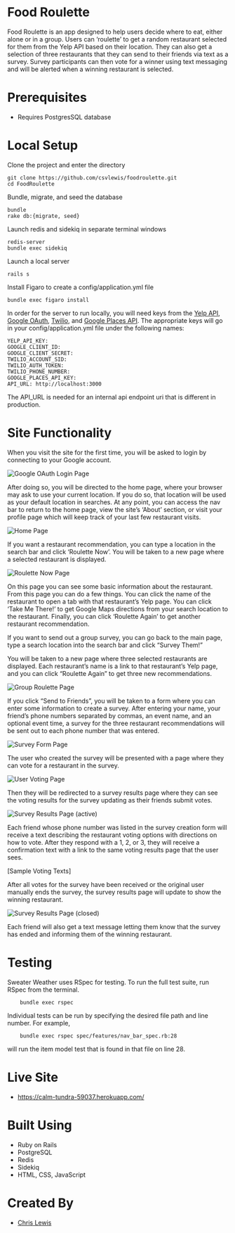 # Food Roulette

Food Roulette is an app designed to help users decide where to eat, either alone or in a group. Users can ‘roulette’ to get a random restaurant selected for them from the Yelp API based on their location. They can also get a selection of three restaurants that they can send to their friends via text as a survey. Survey participants can then vote for a winner using text messaging and will be alerted when a winning restaurant is selected.

# Prerequisites	
- Requires PostgresSQL database

# Local Setup

Clone the project and enter the directory

	git clone https://github.com/csvlewis/foodroulette.git
	cd FoodRoulette

Bundle, migrate, and seed the database

	bundle
	rake db:{migrate, seed}

Launch redis and sidekiq in separate terminal windows

	redis-server
	bundle exec sidekiq

Launch a local server

	rails s

Install Figaro to create a config/application.yml file

	bundle exec figaro install

In order for the server to run locally, you will need keys from the [Yelp API](https://www.yelp.com/developers/v3/manage_app), [Google OAuth](https://console.developers.google.com/), [Twilio](https://www.twilio.com/try-twilio), and [Google Places API](https://developers.google.com/maps/documentation/javascript/get-api-key#step-1-get-an-api-key). The appropriate keys will go in your config/application.yml file under the following names:

	YELP_API_KEY: 
	GOOGLE_CLIENT_ID: 
	GOOGLE_CLIENT_SECRET: 
	TWILIO_ACCOUNT_SID: 
	TWILIO_AUTH_TOKEN: 
	TWILIO_PHONE_NUMBER: 
	GOOGLE_PLACES_API_KEY:
	API_URL: http://localhost:3000

The API_URL is needed for an internal api endpoint uri that is different in production.

# Site Functionality

When you visit the site for the first time, you will be asked to login by connecting to your Google account.

![Google OAuth Login Page](/images/OAuth.png?raw=true)

After doing so, you will be directed to the home page, where your browser may ask to use your current location. If you do so, that location will be used as your default location in searches. At any point, you can access the nav bar to return to the home page, view the site’s ‘About’ section, or visit your profile page which will keep track of your last few restaurant visits.

![Home Page](/images/Home.png?raw=true)

If you want a restaurant recommendation, you can type a location in the search bar and click ‘Roulette Now’. You will be taken to a new page where a selected restaurant is displayed.

![Roulette Now Page](/images/SingleRoulette.png?raw=true)

On this page you can see some basic information about the restaurant. From this page you can do a few things. You can click the name of the restaurant to open a tab with that restaurant’s Yelp page. You can click ‘Take Me There!’ to get Google Maps directions from your search location to the restaurant. Finally, you can click ‘Roulette Again’ to get another restaurant recommendation.

If you want to send out a group survey, you can go back to the main page, type a search location into the search bar and click “Survey Them!”

You will be taken to a new page where three selected restaurants are displayed. Each restaurant’s name is a link to that restaurant’s Yelp page, and you can click “Roulette Again” to get three new recommendations.

![Group Roulette Page](/images/GroupRoulette.png?raw=true)

If you click “Send to Friends”, you will be taken to a form where you can enter some information to create a survey. After entering your name, your friend’s phone numbers separated by commas, an event name, and an optional event time, a survey for the three restaurant recommendations will be sent out to each phone number that was entered.

![Survey Form Page](/images/SurveyForm.png?raw=true)

The user who created the survey will be presented with a page where they can vote for a restaurant in the survey.

![User Voting Page](/images/UserVote.png?raw=true)

Then they will be redirected to a survey results page where they can see the voting results for the survey updating as their friends submit votes.

![Survey Results Page (active)](/images/SurveyResultsActive.png?raw=true)

Each friend whose phone number was listed in the survey creation form will receive a text describing the restaurant voting options with directions on how to vote. After they respond with a 1, 2, or 3, they will receive a confirmation text with a link to the same voting results page that the user sees.

[Sample Voting Texts]

After all votes for the survey have been received or the original user manually ends the survey, the survey results page will update to show the winning restaurant.

![Survey Results Page (closed)](/images/SurveyResultsClosed.png?raw=true)

Each friend will also get a text message letting them know that the survey has ended and informing them of the winning restaurant.

# Testing

Sweater Weather uses RSpec for testing. To run the full test suite, run RSpec from the terminal.

        bundle exec rspec
        
Individual tests can be run by specifying the desired file path and line number. For example,

        bundle exec rspec spec/features/nav_bar_spec.rb:28
        
will run the item model test that is found in that file on line 28.

# Live Site

- https://calm-tundra-59037.herokuapp.com/

# Built Using
- Ruby on Rails
- PostgreSQL
- Redis
- Sidekiq
- HTML, CSS, JavaScript

# Created By
- [Chris Lewis](https://github.com/csvlewis)
